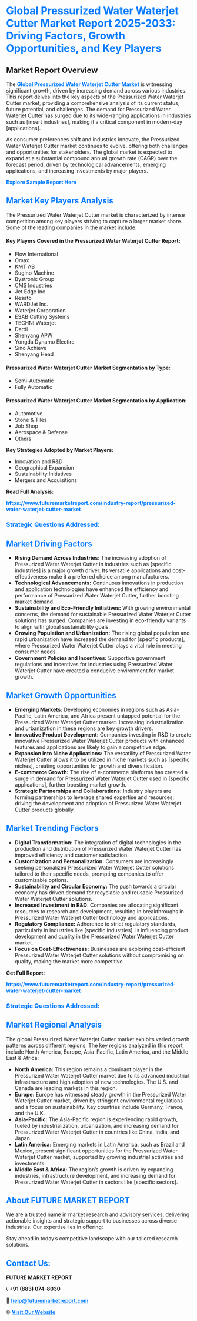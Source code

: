 <h1 style="color: #007BFF;">Global Pressurized Water Waterjet Cutter Market Report 2025-2033: Driving Factors, Growth Opportunities, and Key Players</h1>

<section id="overview">
<h2>Market Report Overview</h2>
<p>The <a href="https://www.futuremarketreport.com/industry-report/pressurized-water-waterjet-cutter-market" style="color: #007BFF; text-decoration: none;"><strong>Global Pressurized Water Waterjet Cutter Market</strong></a> is witnessing significant growth, driven by increasing demand across various industries. This report delves into the key aspects of the Pressurized Water Waterjet Cutter market, providing a comprehensive analysis of its current status, future potential, and challenges. The demand for Pressurized Water Waterjet Cutter has surged due to its wide-ranging applications in industries such as [insert industries], making it a critical component in modern-day [applications].</p>
<p>As consumer preferences shift and industries innovate, the Pressurized Water Waterjet Cutter market continues to evolve, offering both challenges and opportunities for stakeholders. The global market is expected to expand at a substantial compound annual growth rate (CAGR) over the forecast period, driven by technological advancements, emerging applications, and increasing investments by major players.</p>
</section>

<section id="overview">
<p><a href="https://www.futuremarketreport.com/request-sample/reportId=56483" style="color: #007BFF; text-decoration: none;"><strong>Explore Sample Report Here</strong></a></p>
</section>

<section id="key-players">
<h2 style="color: #007BFF;">Market Key Players Analysis</h2>
<p>The Pressurized Water Waterjet Cutter market is characterized by intense competition among key players striving to capture a larger market share. Some of the leading companies in the market include:</p>
<h4>Key Players Covered in the Pressurized Water Waterjet Cutter Report:</h4>
<ul><li>Flow International</li><li>Omax</li><li>KMT AB</li><li>Sugino Machine</li><li>Bystronic Group</li><li>CMS Industries</li><li>Jet Edge Inc</li><li>Resato</li><li>WARDJet Inc.</li><li>Waterjet Corporation</li><li>ESAB Cutting Systems</li><li>TECHNI Waterjet</li><li>Dardi</li><li>Shenyang APW</li><li>Yongda Dynamo Electirc</li><li>Sino Achieve</li><li>Shenyang Head</li></ul>
<h4>Pressurized Water Waterjet Cutter Market Segmentation by Type:</h4>
<ul><li>Semi-Automatic</li><li>Fully Automatic</li></ul>

<h4>Pressurized Water Waterjet Cutter Market Segmentation by Application:</h4>
<ul><li>Automotive</li><li>Stone &amp; Tiles</li><li>Job Shop</li><li>Aerospace &amp; Defense</li><li>Others</li></ul>
<p><strong>Key Strategies Adopted by Market Players:</strong></p>
<ul>
<li>Innovation and R&D</li>
<li>Geographical Expansion</li>
<li>Sustainability Initiatives</li>
<li>Mergers and Acquisitions</li>
</ul>
</section>

<section>
<p><strong>Read Full Analysis: </strong></p><a href="https://www.futuremarketreport.com/industry-report/pressurized-water-waterjet-cutter-market" style="color: #007BFF; text-decoration: none;"><strong>https://www.futuremarketreport.com/industry-report/pressurized-water-waterjet-cutter-market</strong></a>
<h3 style="color: #007BFF;">Strategic Questions Addressed:</h3>
</section>

<section id="driving-factors">
<h2 style="color: #007BFF;">Market Driving Factors</h2>
<ul>
<li><strong>Rising Demand Across Industries:</strong> The increasing adoption of Pressurized Water Waterjet Cutter in industries such as [specific industries] is a major growth driver. Its versatile applications and cost-effectiveness make it a preferred choice among manufacturers.</li>
<li><strong>Technological Advancements:</strong> Continuous innovations in production and application technologies have enhanced the efficiency and performance of Pressurized Water Waterjet Cutter, further boosting market demand.</li>
<li><strong>Sustainability and Eco-Friendly Initiatives:</strong> With growing environmental concerns, the demand for sustainable Pressurized Water Waterjet Cutter solutions has surged. Companies are investing in eco-friendly variants to align with global sustainability goals.</li>
<li><strong>Growing Population and Urbanization:</strong> The rising global population and rapid urbanization have increased the demand for [specific products], where Pressurized Water Waterjet Cutter plays a vital role in meeting consumer needs.</li>
<li><strong>Government Policies and Incentives:</strong> Supportive government regulations and incentives for industries using Pressurized Water Waterjet Cutter have created a conducive environment for market growth.</li>
</ul>
</section>

<section id="growth-opportunities">
<h2 style="color: #007BFF;">Market Growth Opportunities</h2>
<ul>
<li><strong>Emerging Markets:</strong> Developing economies in regions such as Asia-Pacific, Latin America, and Africa present untapped potential for the Pressurized Water Waterjet Cutter market. Increasing industrialization and urbanization in these regions are key growth drivers.</li>
<li><strong>Innovative Product Development:</strong> Companies investing in R&D to create innovative Pressurized Water Waterjet Cutter products with enhanced features and applications are likely to gain a competitive edge.</li>
<li><strong>Expansion into Niche Applications:</strong> The versatility of Pressurized Water Waterjet Cutter allows it to be utilized in niche markets such as [specific niches], creating opportunities for growth and diversification.</li>
<li><strong>E-commerce Growth:</strong> The rise of e-commerce platforms has created a surge in demand for Pressurized Water Waterjet Cutter used in [specific applications], further boosting market growth.</li>
<li><strong>Strategic Partnerships and Collaborations:</strong> Industry players are forming partnerships to leverage shared expertise and resources, driving the development and adoption of Pressurized Water Waterjet Cutter products globally.</li>
</ul>
</section>

<section id="trending-factors">
<h2 style="color: #007BFF;">Market Trending Factors</h2>
<ul>
<li><strong>Digital Transformation:</strong> The integration of digital technologies in the production and distribution of Pressurized Water Waterjet Cutter has improved efficiency and customer satisfaction.</li>
<li><strong>Customization and Personalization:</strong> Consumers are increasingly seeking personalized Pressurized Water Waterjet Cutter solutions tailored to their specific needs, prompting companies to offer customizable options.</li>
<li><strong>Sustainability and Circular Economy:</strong> The push towards a circular economy has driven demand for recyclable and reusable Pressurized Water Waterjet Cutter solutions.</li>
<li><strong>Increased Investment in R&D:</strong> Companies are allocating significant resources to research and development, resulting in breakthroughs in Pressurized Water Waterjet Cutter technology and applications.</li>
<li><strong>Regulatory Compliance:</strong> Adherence to strict regulatory standards, particularly in industries like [specific industries], is influencing product development and quality in the Pressurized Water Waterjet Cutter market.</li>
<li><strong>Focus on Cost-Effectiveness:</strong> Businesses are exploring cost-efficient Pressurized Water Waterjet Cutter solutions without compromising on quality, making the market more competitive.</li>
</ul>
</section>

<section>
<p><strong>Get Full Report: </strong></p><a href="https://www.futuremarketreport.com/industry-report/pressurized-water-waterjet-cutter-market" style="color: #007BFF; text-decoration: none;"><strong>https://www.futuremarketreport.com/industry-report/pressurized-water-waterjet-cutter-market</strong></a>
<h3 style="color: #007BFF;">Strategic Questions Addressed:</h3>
</section>


<section id="regional-analysis">
<h2 style="color: #007BFF;">Market Regional Analysis</h2>
<p>The global Pressurized Water Waterjet Cutter market exhibits varied growth patterns across different regions. The key regions analyzed in this report include North America, Europe, Asia-Pacific, Latin America, and the Middle East & Africa:</p>
<ul>
<li><strong>North America:</strong> This region remains a dominant player in the Pressurized Water Waterjet Cutter market due to its advanced industrial infrastructure and high adoption of new technologies. The U.S. and Canada are leading markets in this region.</li>
<li><strong>Europe:</strong> Europe has witnessed steady growth in the Pressurized Water Waterjet Cutter market, driven by stringent environmental regulations and a focus on sustainability. Key countries include Germany, France, and the U.K.</li>
<li><strong>Asia-Pacific:</strong> The Asia-Pacific region is experiencing rapid growth, fueled by industrialization, urbanization, and increasing demand for Pressurized Water Waterjet Cutter in countries like China, India, and Japan.</li>
<li><strong>Latin America:</strong> Emerging markets in Latin America, such as Brazil and Mexico, present significant opportunities for the Pressurized Water Waterjet Cutter market, supported by growing industrial activities and investments.</li>
<li><strong>Middle East & Africa:</strong> The region’s growth is driven by expanding industries, infrastructure development, and increasing demand for Pressurized Water Waterjet Cutter in sectors like [specific sectors].</li>
</ul>
</section>

<footer>
<h2 style="color: #007BFF;">About FUTURE MARKET REPORT</h2>
<p>We are a trusted name in market research and advisory services, delivering actionable insights and strategic support to businesses across diverse industries. Our expertise lies in offering:</p>

<p>Stay ahead in today’s competitive landscape with our tailored research solutions.</p>

<h2 style="color: #007BFF;">Contact Us:</h2>
<p><strong>FUTURE MARKET REPORT</strong></p>
<p>📞 <strong>+91 (883) 074-8030</strong></p>
<p>📧 <strong><a href="mailto:help@futuremarketreport.com" style="color: #007BFF;">help@futuremarketreport.com</a></strong></p>
<p>🌐 <strong><a href="https://www.futuremarketreport.com/" style="color: #007BFF;">Visit Our Website</a></strong></p>
</footer>